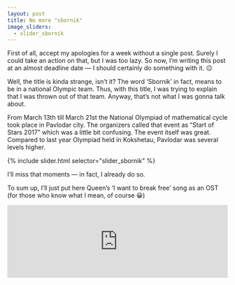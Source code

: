 ```yaml
---
layout: post
title: No more "sbornik"
image_sliders:
  - slider_sbornik
---
```



First of all, accept my apologies for a week without a single post.
Surely I could take an action on that, but I was too lazy.
So now, I’m writing this post at an almost deadline date — I should certainly do something with it. 😐

Well, the title is kinda strange, isn’t it?
The word ‘Sbornik’ in fact, means to be in a national Olympic team.
Thus, with this title, I was trying to explain that I was thrown out of that team.
Anyway, that’s not what I was gonna talk about.

From March 13th till March 21st the National Olympiad of mathematical cycle took place in Pavlodar city.
The organizers called that event as “Start of Stars 2017” which was a little bit confusing.
The event itself was great. Compared to last year Olympiad held in Kokshetau, Pavlodar was several levels higher.

{% include slider.html selector="slider_sbornik" %}

I’ll miss that moments — in fact, I already do so.

To sum up, I’ll just put here Queen’s ‘I want to break free’ song as an OST (for those who know what I mean, of course 😀)

<iframe width="100%" height="166" scrolling="no" frameborder="no" allow="autoplay" src="https://w.soundcloud.com/player/?url=https%3A//api.soundcloud.com/tracks/95990704&color=%23ff5500&auto_play=false&hide_related=false&show_comments=true&show_user=true&show_reposts=false&show_teaser=true"></iframe>
